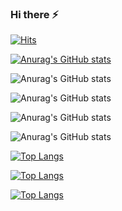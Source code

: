 ### Hi there ⚡

<!--
**zave7/zave7** is a ✨ _special_ ✨ repository because its `README.md` (this file) appears on your GitHub profile.

Here are some ideas to get you started:

- 🔭 I’m currently working on ...
- 🌱 I’m currently learning ...
- 👯 I’m looking to collaborate on ...
- 🤔 I’m looking for help with ...
- 💬 Ask me about ...
- 📫 How to reach me: ...
- 😄 Pronouns: ...
- ⚡ Fun fact: ...
-->

<!--방문자 수, 깃허브 팔로워 수-->
[![Hits](https://hits.seeyoufarm.com/api/count/incr/badge.svg?url=https%3A%2F%2Fgithub.com%2Fzave7&count_bg=%2379C83D&title_bg=%23555555&icon=&icon_color=%2343DD8D&title=hits&edge_flat=false)](https://hits.seeyoufarm.com)

<!-- All stat -->
[![Anurag's GitHub stats](https://github-readme-stats.vercel.app/api?username=zave7)](https://github.com/anuraghazra/github-readme-stats)
<!-- Hiding individual stats -->
![Anurag's GitHub stats](https://github-readme-stats.vercel.app/api?username=zave7&hide=contribs,prs)
<!-- Adding private contributions count to total commits count -->
![Anurag's GitHub stats](https://github-readme-stats.vercel.app/api?username=zave7&count_private=true)
<!-- Showing icons -->
![Anurag's GitHub stats](https://github-readme-stats.vercel.app/api?username=zave7&show_icons=true)
<!-- Themes -->
![Anurag's GitHub stats](https://github-readme-stats.vercel.app/api?username=zave7&show_icons=true&theme=radical)
<!-- Top Language-->
[![Top Langs](https://github-readme-stats.vercel.app/api/top-langs/?username=zave7)](https://github.com/anuraghazra/github-readme-stats)
<!-- Show more languages -->
[![Top Langs](https://github-readme-stats.vercel.app/api/top-langs/?username=zave7&langs_count=8)](https://github.com/anuraghazra/github-readme-stats)
<!-- Compact Language Card Layout -->
[![Top Langs](https://github-readme-stats.vercel.app/api/top-langs/?username=zave7&layout=compact)](https://github.com/anuraghazra/github-readme-stats)
